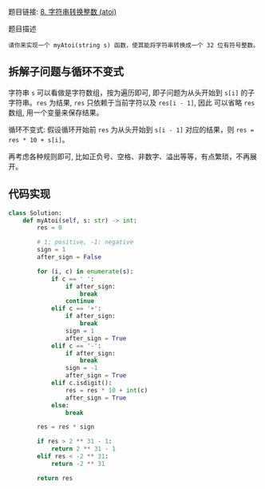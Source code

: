 题目链接: [8. 字符串转换整数 (atoi)](https://leetcode.cn/problems/string-to-integer-atoi/)

题目描述

```
请你来实现一个 myAtoi(string s) 函数，使其能将字符串转换成一个 32 位有符号整数。
```

## 拆解子问题与循环不变式

字符串 `s` 可以看做是字符数组，按为遍历即可, 即子问题为从头开始到 `s[i]` 的子字符串。`res` 为结果, `res` 只依赖于当前字符以及 `res[i - 1]`, 因此
可以省略 `res` 数组, 用一个变量来保存结果。

循环不变式: 假设循环开始前 `res` 为从头开始到 `s[i - 1]` 对应的结果，则 `res = res * 10 + s[i]`。

再考虑各种规则即可, 比如正负号、空格、非数字、溢出等等，有点繁琐，不再展开。


## 代码实现

```python
class Solution:
    def myAtoi(self, s: str) -> int:
        res = 0

        # 1: positive, -1: negative
        sign = 1
        after_sign = False

        for (i, c) in enumerate(s):
            if c == ' ':
                if after_sign:
                    break
                continue
            elif c == '+':
                if after_sign:
                    break
                sign = 1
                after_sign = True
            elif c == '-':
                if after_sign:
                    break
                sign = -1
                after_sign = True
            elif c.isdigit():
                res = res * 10 + int(c)
                after_sign = True
            else:
                break

        res = res * sign

        if res > 2 ** 31 - 1:
            return 2 ** 31 - 1
        elif res < -2 ** 31:
            return -2 ** 31

        return res
```

